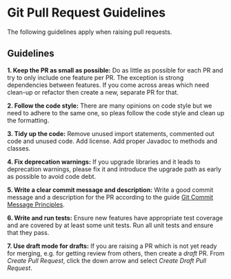 # Git Pull Request Guidelines

The following guidelines apply when raising pull requests.

## Guidelines

**1. Keep the PR as small as possible:** Do as little as possible for each PR and try to only include one feature per PR. The exception is strong dependencies between features. If you come across areas which need clean-up or refactor then create a new, separate PR for that.

**2. Follow the code style:** There are many opinions on code style but we need to adhere to the same one, so pleas follow the code style and clean up the formatting.

**3. Tidy up the code:** Remove unused import statements, commented out code and unused code. Add license. Add proper Javadoc to methods and classes.

**4. Fix deprecation warnings:** If you upgrade libraries and it leads to deprecation warnings, please fix it and introduce the upgrade path as early as possible to avoid code debt.

**5. Write a clear commit message and description:** Write a good commit message and a description for the PR according to the guide [Git Commit Message Principles](https://chris.beams.io/posts/git-commit/).

**6. Write and run tests:** Ensure new features have appropriate test coverage and are covered by at least some unit tests. Run all unit tests and ensure that they pass.

**7. Use draft mode for drafts:** If you are raising a PR which is not yet ready for merging, e.g. for getting review from others, then create a _draft_ PR. From _Create Pull Request_, click the down arrow and select _Create Draft Pull Request_.
